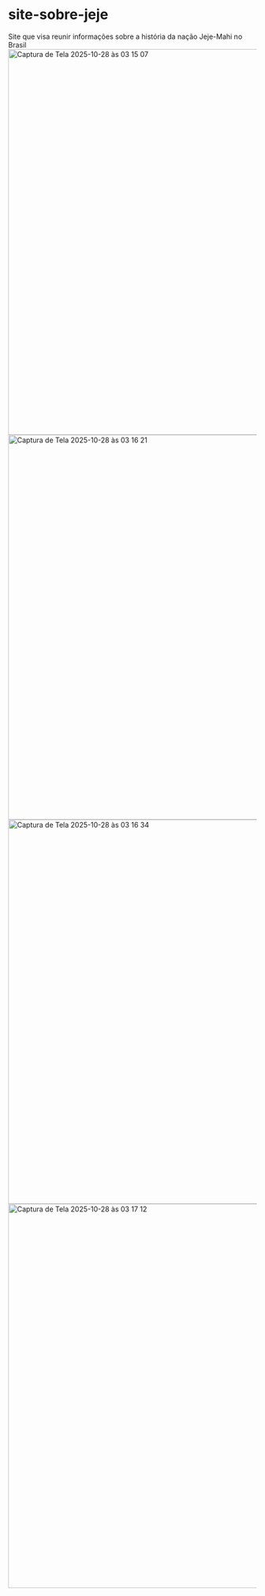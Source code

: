 # site-sobre-jeje
Site que visa reunir informações sobre a história da nação Jeje-Mahi no Brasil
<img width="1439" height="780" alt="Captura de Tela 2025-10-28 às 03 15 07" src="https://github.com/user-attachments/assets/fb11524c-b8fd-432b-a720-52b69067330f" />
<img width="1422" height="778" alt="Captura de Tela 2025-10-28 às 03 16 21" src="https://github.com/user-attachments/assets/7fb10b49-8733-44a4-aabe-5e5196ec3f9a" />
<img width="1423" height="777" alt="Captura de Tela 2025-10-28 às 03 16 34" src="https://github.com/user-attachments/assets/b4e3b6cf-94db-4313-90eb-0b24c6acb19f" />
<img width="1425" height="777" alt="Captura de Tela 2025-10-28 às 03 17 12" src="https://github.com/user-attachments/assets/b5e95fc5-3e3f-4656-8643-45370f73d811" />
